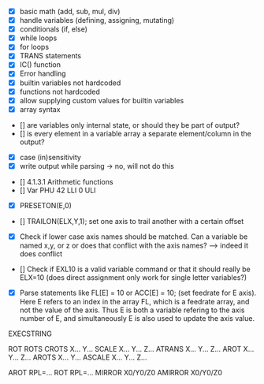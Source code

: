 - [x] basic math (add, sub, mul, div)
- [x] handle variables (defining, assigning, mutating)
- [x] conditionals (if, else)
- [x] while loops
- [x] for loops
- [x] TRANS statements 
- [x] IC() function
- [x] Error handling
- [x] builtin variables not hardcoded
- [x] functions not hardcoded
- [x] allow supplying custom values for builtin variables
- [x] array syntax
- [] are variables only internal state, or should they be part of output?
- [] is every element in a variable array a separate element/column in the output?
- [x] case (in)sensitivity
- [x] write output while parsing -> no, will not do this
- [] 4.1.3.1 Arithmetic functions
- [] Var  PHU 42 LLI 0 ULI 
- [x] PRESETON(E,0)
- [] TRAILON(ELX,Y,1); set one axis to trail another with a certain offset
- [x] Check if lower case axis names should be matched. Can a variable be named x,y, or z or does that conflict with the axis names? --> indeed it does conflict
- [] Check if EXL10 is a valid variable command or that it should really be ELX=10 (does direct assignment only work for single letter variables?)
- [x] Parse statements like FL[E] = 10 or ACC[E] = 10; (set feedrate for E axis). Here E refers to an index in the array FL, which is a feedrate array, and not the value of the axis. Thus E is both a variable refering to the axis number of E, and simultaneously E is also used to update the axis value.


EXECSTRING


ROT 
ROTS
CROTS X... Y...
SCALE X... Y... Z...
ATRANS X... Y... Z...
AROT X... Y... Z...
AROTS X... Y...
ASCALE X... Y... Z...

AROT RPL=...
ROT RPL=...
MIRROR X0/Y0/Z0
AMIRROR X0/Y0/Z0